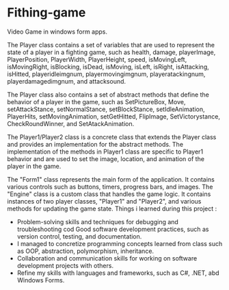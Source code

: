 # Fithing-game
Video Game in windows form apps.

The Player class contains a set of variables that are used to represent the state of a player in a fighting game, such as health, damage, playerImage, PlayerPosition, PlayerWidth, PlayerHeight, speed, isMovingLeft, isMovingRight, isBlocking, isDead, isMoving, isLeft, isRight, isAttacking, isHitted, playeridleimgnum, playermovingimgnum, playeratackingnum, playerdamagedimgnum, and attacksound.

The Player class also contains a set of abstract methods that define the behavior of a player in the game, such as SetPictureBox, Move, setAttackStance, setNormalStance, setBlockStance, setIdleAnimation, PlayerHits, setMovingAnimation, setGetHitted, FlipImage, SetVictorystance, CheckRoundWinner, and SetAtackAnimation.

The Player1/Player2 class is a concrete class that extends the Player class and provides an implementation for the abstract methods. The implementation of the methods in Player1 class are specific to Player1 behavior and are used to set the image, location, and animation of the player in the game.

The "Form1" class represents the main form of the application. It contains various controls such as buttons, timers, progress bars, and images.
The "Engine" class is a custom class that handles the game logic. It contains instances of two player classes, "Player1" and "Player2", and various methods for updating the game state.
Things i learned during this project :
* Problem-solving skills and techniques for debugging and troubleshooting cod Good software development practices, such as version control, testing, and documentation.
* I managed to concretize programming concepts learned from class such as OOP, abstraction, polymorphism, inheritance.
* Collaboration and communication skills for working on software development projects with others.
* Refine my skills with languages and frameworks, such as C#, .NET, abd Windows Forms.


